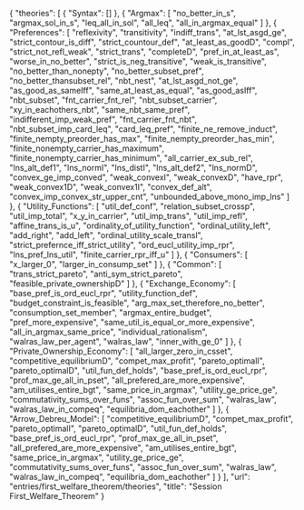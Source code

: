 {
    "theories": [
        {
            "Syntax": []
        },
        {
            "Argmax": [
                "no_better_in_s",
                "argmax_sol_in_s",
                "leq_all_in_sol",
                "all_leq",
                "all_in_argmax_equal"
            ]
        },
        {
            "Preferences": [
                "reflexivity",
                "transitivity",
                "indiff_trans",
                "at_lst_asgd_ge",
                "strict_contour_is_diff",
                "strict_countour_def",
                "at_least_as_goodD",
                "compl",
                "strict_not_refl_weak",
                "strict_trans",
                "completeD",
                "pref_in_at_least_as",
                "worse_in_no_better",
                "strict_is_neg_transitive",
                "weak_is_transitive",
                "no_better_than_nonepty",
                "no_better_subset_pref",
                "no_better_thansubset_rel",
                "nbt_nest",
                "at_lst_asgd_not_ge",
                "as_good_as_sameIff",
                "same_at_least_as_equal",
                "as_good_asIff",
                "nbt_subset",
                "fnt_carrier_fnt_rel",
                "nbt_subset_carrier",
                "xy_in_eachothers_nbt",
                "same_nbt_same_pref",
                "indifferent_imp_weak_pref",
                "fnt_carrier_fnt_nbt",
                "nbt_subset_imp_card_leq",
                "card_leq_pref",
                "finite_ne_remove_induct",
                "finite_nempty_preorder_has_max",
                "finite_nempty_preorder_has_min",
                "finite_nonempty_carrier_has_maximum",
                "finite_nonempty_carrier_has_minimum",
                "all_carrier_ex_sub_rel",
                "lns_alt_def1",
                "lns_normI",
                "lns_distI",
                "lns_alt_def2",
                "lns_normD",
                "convex_ge_imp_conved",
                "weak_convexI",
                "weak_convexD",
                "have_rpr",
                "weak_convex1D",
                "weak_convex1I",
                "convex_def_alt",
                "convex_imp_convex_str_upper_cnt",
                "unbounded_above_mono_imp_lns"
            ]
        },
        {
            "Utility_Functions": [
                "util_def_conf",
                "relation_subset_crossp",
                "util_imp_total",
                "x_y_in_carrier",
                "util_imp_trans",
                "util_imp_refl",
                "affine_trans_is_u",
                "ordinality_of_utility_function",
                "ordinal_utility_left",
                "add_right",
                "add_left",
                "ordinal_utility_scale_transl",
                "strict_prefernce_iff_strict_utility",
                "ord_eucl_utility_imp_rpr",
                "lns_pref_lns_util",
                "finite_carrier_rpr_iff_u"
            ]
        },
        {
            "Consumers": [
                "x_larger_0",
                "larger_in_consump_set"
            ]
        },
        {
            "Common": [
                "trans_strict_pareto",
                "anti_sym_strict_pareto",
                "feasible_private_ownershipD"
            ]
        },
        {
            "Exchange_Economy": [
                "base_pref_is_ord_eucl_rpr",
                "utility_function_def",
                "budget_constraint_is_feasible",
                "arg_max_set_therefore_no_better",
                "consumption_set_member",
                "argmax_entire_budget",
                "pref_more_expensive",
                "same_util_is_equal_or_more_expensive",
                "all_in_argmax_same_price",
                "individual_rationalism",
                "walras_law_per_agent",
                "walras_law",
                "inner_with_ge_0"
            ]
        },
        {
            "Private_Ownership_Economy": [
                "all_larger_zero_in_csset",
                "competitive_equilibriumD",
                "compet_max_profit",
                "pareto_optimalI",
                "pareto_optimalD",
                "util_fun_def_holds",
                "base_pref_is_ord_eucl_rpr",
                "prof_max_ge_all_in_pset",
                "all_prefered_are_more_expensive",
                "am_utilises_entire_bgt",
                "same_price_in_argmax",
                "utility_ge_price_ge",
                "commutativity_sums_over_funs",
                "assoc_fun_over_sum",
                "walras_law",
                "walras_law_in_compeq",
                "equilibria_dom_eachother"
            ]
        },
        {
            "Arrow_Debreu_Model": [
                "competitive_equilibriumD",
                "compet_max_profit",
                "pareto_optimalI",
                "pareto_optimalD",
                "util_fun_def_holds",
                "base_pref_is_ord_eucl_rpr",
                "prof_max_ge_all_in_pset",
                "all_prefered_are_more_expensive",
                "am_utilises_entire_bgt",
                "same_price_in_argmax",
                "utility_ge_price_ge",
                "commutativity_sums_over_funs",
                "assoc_fun_over_sum",
                "walras_law",
                "walras_law_in_compeq",
                "equilibria_dom_eachother"
            ]
        }
    ],
    "url": "entries/first_welfare_theorem/theories",
    "title": "Session First_Welfare_Theorem"
}